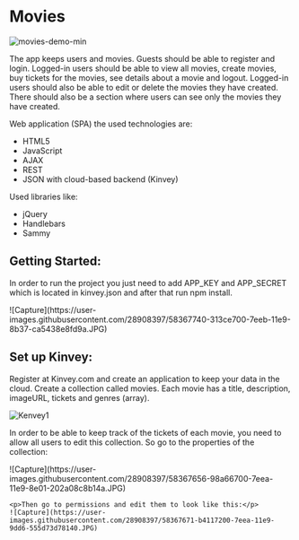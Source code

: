 <h1>Movies</h1>


![movies-demo-min](https://user-images.githubusercontent.com/28908397/58368000-110f2700-7eef-11e9-8d38-3f678ab004e9.gif)


<p>The app keeps users and movies. Guests should be able to register and login. Logged-in users should be able to view
    all movies, create movies, buy tickets for the movies, see details about a movie and logout. Logged-in users should
    also be able to edit or delete the movies they have created. There should also be a section where users can see
    only the movies they have created.</p>

<p>Web application (SPA) the used technologies are:</p>
<ul>
    <li>HTML5</li>
    <li>JavaScript</li>
    <li>AJAX</li>
    <li>REST </li>
    <li>JSON with cloud-based backend (Kinvey) </li>
</ul>

<p>Used libraries like:</p>
<ul>
    <li>jQuery</li>
    <li>Handlebars </li>
    <li>Sammy </li>
</ul>

<h2>Getting Started:</h2>
<p>In order to run the project you just need to add APP_KEY and APP_SECRET which is located in kinvey.json and after
    that run npm install.</p>
![Capture](https://user-images.githubusercontent.com/28908397/58367740-313ce700-7eeb-11e9-8b37-ca5438e8fd9a.JPG)

<h2>Set up Kinvey:</h2>
<p>Register at Kinvey.com and create an application to keep your data in the cloud.
    Create a collection called movies. Each movie has a title, description, imageURL, tickets and genres (array).
</p>

![Kenvey1](https://user-images.githubusercontent.com/28908397/55902270-d158de00-5bd3-11e9-8607-26488582a385.JPG)


<p>In order to be able to keep track of the tickets of each movie, you need to allow all users to edit this collection. So go to the properties of the collection:</p>
![Capture](https://user-images.githubusercontent.com/28908397/58367656-98a66700-7eea-11e9-8e01-202a08c8b14a.JPG)
    

    <p>Then go to permissions and edit them to look like this:</p>
    ![Capture](https://user-images.githubusercontent.com/28908397/58367671-b4117200-7eea-11e9-9dd6-555d73d78140.JPG)
    